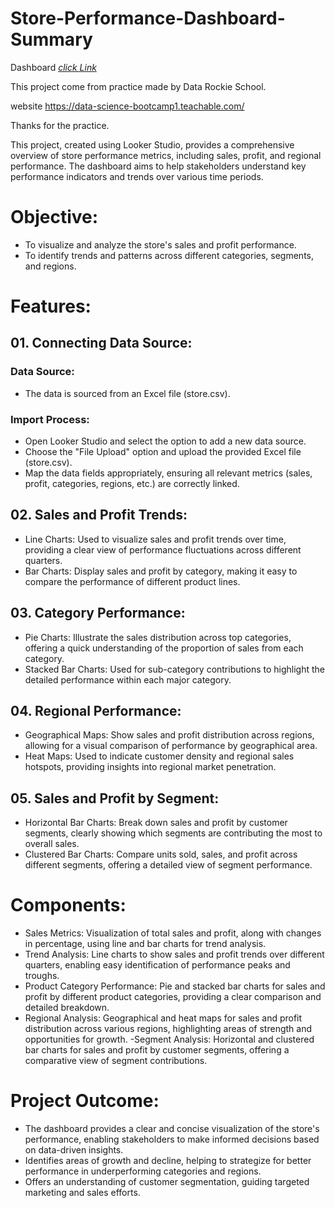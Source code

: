 
# Store-Performance-Dashboard-Summary

Dashboard [_click Link_](https://lookerstudio.google.com/reporting/2413368a-fbce-4ff1-8049-a4af1571c935)

This project come from practice made by Data Rockie School.

website https://data-science-bootcamp1.teachable.com/

Thanks for the practice.

This project, created using Looker Studio, provides a comprehensive overview of store performance metrics, including sales, profit, and regional performance. The dashboard aims to help stakeholders understand key performance indicators and trends over various time periods.

# Objective:
- To visualize and analyze the store's sales and profit performance.
- To identify trends and patterns across different categories, segments, and regions.

# Features:
## 01. Connecting Data Source:
### Data Source:
- The data is sourced from an Excel file (store.csv).
### Import Process:
- Open Looker Studio and select the option to add a new data source.
- Choose the "File Upload" option and upload the provided Excel file (store.csv).
- Map the data fields appropriately, ensuring all relevant metrics (sales, profit, categories, regions, etc.) are correctly linked.

## 02. Sales and Profit Trends:
- Line Charts: Used to visualize sales and profit trends over time, providing a clear view of performance fluctuations across different quarters.
- Bar Charts: Display sales and profit by category, making it easy to compare the performance of different product lines.

## 03. Category Performance:
- Pie Charts: Illustrate the sales distribution across top categories, offering a quick understanding of the proportion of sales from each category.
- Stacked Bar Charts: Used for sub-category contributions to highlight the detailed performance within each major category.

## 04. Regional Performance:
- Geographical Maps: Show sales and profit distribution across regions, allowing for a visual comparison of performance by geographical area.
- Heat Maps: Used to indicate customer density and regional sales hotspots, providing insights into regional market penetration.

## 05. Sales and Profit by Segment:
- Horizontal Bar Charts: Break down sales and profit by customer segments, clearly showing which segments are contributing the most to overall sales.
- Clustered Bar Charts: Compare units sold, sales, and profit across different segments, offering a detailed view of segment performance.

# Components:
- Sales Metrics: Visualization of total sales and profit, along with changes in percentage, using line and bar charts for trend analysis.
- Trend Analysis: Line charts to show sales and profit trends over different quarters, enabling easy identification of performance peaks and troughs.
- Product Category Performance: Pie and stacked bar charts for sales and profit by different product categories, providing a clear comparison and detailed breakdown.
- Regional Analysis: Geographical and heat maps for sales and profit distribution across various regions, highlighting areas of strength and opportunities for growth.
-Segment Analysis: Horizontal and clustered bar charts for sales and profit by customer segments, offering a comparative view of segment contributions.

# Project Outcome:
- The dashboard provides a clear and concise visualization of the store's performance, enabling stakeholders to make informed decisions based on data-driven insights.
- Identifies areas of growth and decline, helping to strategize for better performance in underperforming categories and regions.
- Offers an understanding of customer segmentation, guiding targeted marketing and sales efforts.
